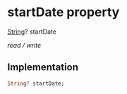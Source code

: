 


# startDate property







[String](https://api.flutter.dev/flutter/dart-core/String-class.html)? startDate
  
_<span class="feature">read / write</span>_






## Implementation

```dart
String? startDate;
```







